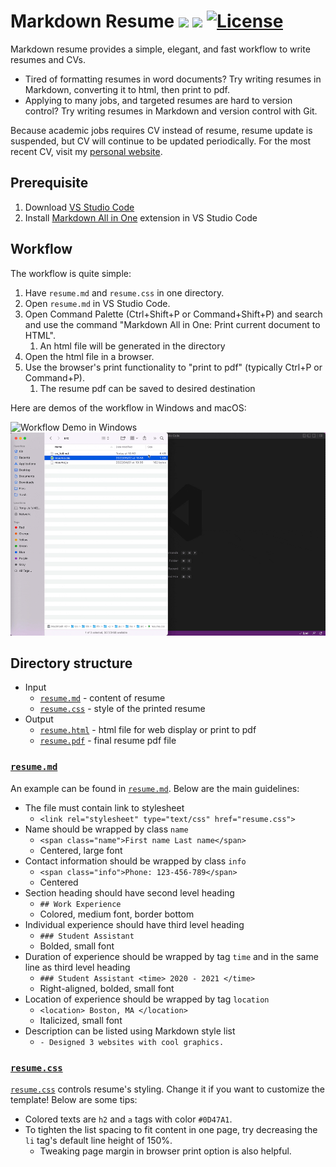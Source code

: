 # Markdown Resume <img src="https://simpleicons.org/icons/markdown.svg" width=20> <img src="https://simpleicons.org/icons/visualstudiocode.svg" width=20> [![License](https://img.shields.io/github/license/tengjuilin/markdown-resume)](https://opensource.org/licenses/MIT)

Markdown resume provides a simple, elegant, and fast workflow to write resumes and CVs.

- Tired of formatting resumes in word documents? Try writing resumes in Markdown, converting it to html, then print to pdf.
- Applying to many jobs, and targeted resumes are hard to version control? Try writing resumes in Markdown and version control with Git.

Because academic jobs requires CV instead of resume, resume update is suspended, but CV will continue to be updated periodically. For the most recent CV, visit my [personal website](https://tengjuilin.netlify.app/cv/cv_full/).

## Prerequisite

1. Download [VS Studio Code](https://code.visualstudio.com/)
2. Install [Markdown All in One](https://marketplace.visualstudio.com/items?itemName=yzhang.markdown-all-in-one) extension in VS Studio Code

## Workflow

The workflow is quite simple:

1. Have `resume.md` and `resume.css` in one directory.
2. Open `resume.md` in VS Studio Code.
3. Open Command Palette (Ctrl+Shift+P or Command+Shift+P) and search and use the command "Markdown All in One: Print current document to HTML".
   1. An html file will be generated in the directory
4. Open the html file in a browser.
5. Use the browser's print functionality to "print to pdf" (typically Ctrl+P or Command+P).
   1. The resume pdf can be saved to desired destination

Here are demos of the workflow in Windows and macOS:

![Workflow Demo in Windows](workflow-demo-win.gif)
![Workflow Demo in macOS](workflow-demo-macos.gif)

## Directory structure

- Input
  - [`resume.md`](source/resume.md) - content of resume
  - [`resume.css`](source/resume.css) - style of the printed resume
- Output
  - [`resume.html`](source/resume.html) - html file for web display or print to pdf
  - [`resume.pdf`](source/resume.pdf) - final resume pdf file

### [`resume.md`](source/resume.md)

An example can be found in [`resume.md`](source/resume.md). Below are the main guidelines:

- The file must contain link to stylesheet
  - `<link rel="stylesheet" type="text/css" href="resume.css">`
- Name should be wrapped by class `name`
  - `<span class="name">First name Last name</span>`
  - Centered, large font
- Contact information should be wrapped by class `info`
  - `<span class="info">Phone: 123-456-789</span>`
  - Centered
- Section heading should have second level heading
  - `## Work Experience`
  - Colored, medium font, border bottom
- Individual experience should have third level heading
  - `### Student Assistant`
  - Bolded, small font
- Duration of experience should be wrapped by tag `time` and in the same line as third level heading
  - `### Student Assistant <time> 2020 - 2021 </time>`
  - Right-aligned, bolded, small font
- Location of experience should be wrapped by tag `location`
  - `<location> Boston, MA </location>`
  - Italicized, small font
- Description can be listed using Markdown style list
  - `- Designed 3 websites with cool graphics.`

### [`resume.css`](source/resume.css)

[`resume.css`](source/resume.css) controls resume's styling. Change it if you want to customize the template! Below are some tips:

- Colored texts are `h2` and `a` tags with color `#0D47A1`.
- To tighten the list spacing to fit content in one page, try decreasing the `li` tag's default line height of 150%.
  - Tweaking page margin in browser print option is also helpful.
